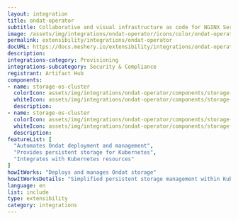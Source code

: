 ```yaml
---
layout: integration
title: ondat-operator
subtitle: Collaborative and visual infrastructure as code for NGINX Service Mesh
image: /assets/img/integrations/ondat-operator/icons/color/ondat-operator-color.svg
permalink: extensibility/integrations/ondat-operator
docURL: https://docs.meshery.io/extensibility/integrations/ondat-operator
description: 
integrations-category: Provisioning
integrations-subcategory: Security & Compliance
registrant: Artifact Hub
components: 
- name: storage-os-cluster
  colorIcon: assets/img/integrations/ondat-operator/components/storage-os-cluster/icons/color/storage-os-cluster-color.svg
  whiteIcon: assets/img/integrations/ondat-operator/components/storage-os-cluster/icons/white/storage-os-cluster-white.svg
  description: 
- name: storage-os-cluster
  colorIcon: assets/img/integrations/ondat-operator/components/storage-os-cluster/icons/color/storage-os-cluster-color.svg
  whiteIcon: assets/img/integrations/ondat-operator/components/storage-os-cluster/icons/white/storage-os-cluster-white.svg
  description: 
featureList: [
  "Automates Ondat deployment and management",
  "Provides persistent storage for Kubernetes",
  "Integrates with Kubernetes resources"
]
howItWorks: "Deploys and manages Ondat storage"
howItWorksDetails: "Simplified persistent storage management within Kubernetes"
language: en
list: include
type: extensibility
category: integrations
---
```

